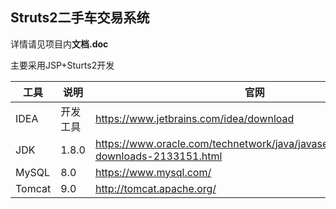 

## Struts2二手车交易系统

详情请见项目内**文档.doc**

主要采用JSP+Sturts2开发

| 工具   | 说明     | 官网                                                         |
| ------ | -------- | ------------------------------------------------------------ |
| IDEA   | 开发工具 | https://www.jetbrains.com/idea/download                      |
| JDK    | 1.8.0    | https://www.oracle.com/technetwork/java/javase/downloads/jdk8-downloads-2133151.html |
| MySQL  | 8.0      | https://www.mysql.com/                                       |
| Tomcat | 9.0      | http://tomcat.apache.org/                                    |



